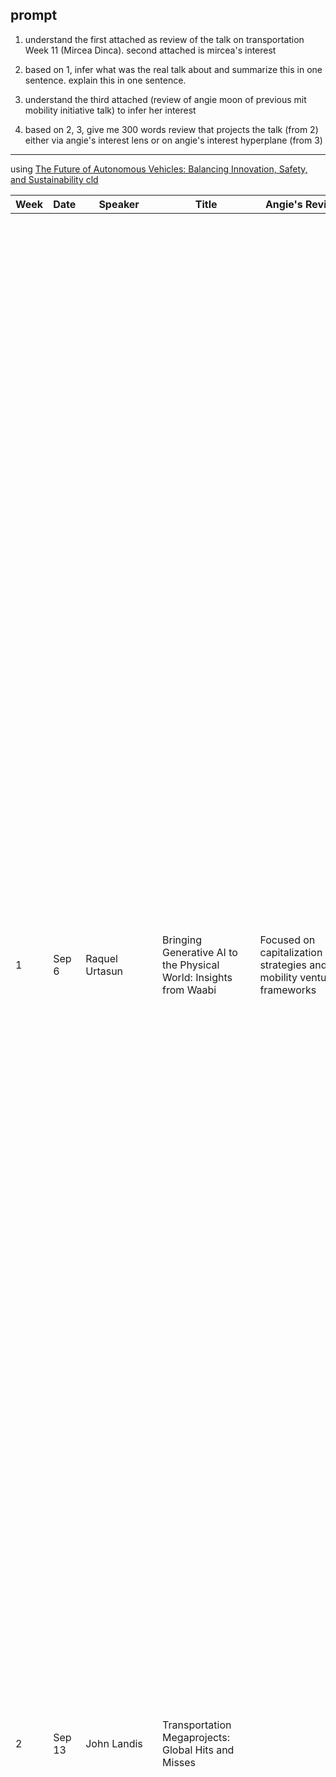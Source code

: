 ## prompt
1.   understand the first attached as review of the talk on transportation Week 11 (Mircea Dinca). second attached is mircea's interest

2. based on 1, infer what was the real talk about and summarize this in one sentence. explain this in one sentence.

3. understand the third attached (review of angie moon of previous mit mobility initiative talk) to infer her interest

4. based on 2, 3, give me 300 words review that projects the talk (from 2) either via angie's interest lens or on angie's interest hyperplane (from 3)



---
using [The Future of Autonomous Vehicles: Balancing Innovation, Safety, and Sustainability cld](https://claude.ai/chat/ffc4b2d5-354d-48e6-b73b-535a6beb5d72) 

| Week | Date   | Speaker                          | Title                                                                     | Angie's Review                                                                       |                                                                                                                                                                                                                                                                                                                                                                                                                                                                                                                                                                                                                                                                                                                                                                                                                                                                                                                                                                                                                                                                                                                                                                                                                                                                                                                                                                                                                                                                                                                                                                                                                                                                                                                                                                                                                                                                                                                                                                                                                                                                                                                                                                                                                                                                                                                                                                                                                                                                                                                                                                                                                                                                                                                                                                                                                                                                                                                                                                                                                                                                                                                                         |                                                                                                                                                                                                                                  |
| ---- | ------ | -------------------------------- | ------------------------------------------------------------------------- | ------------------------------------------------------------------------------------ | --------------------------------------------------------------------------------------------------------------------------------------------------------------------------------------------------------------------------------------------------------------------------------------------------------------------------------------------------------------------------------------------------------------------------------------------------------------------------------------------------------------------------------------------------------------------------------------------------------------------------------------------------------------------------------------------------------------------------------------------------------------------------------------------------------------------------------------------------------------------------------------------------------------------------------------------------------------------------------------------------------------------------------------------------------------------------------------------------------------------------------------------------------------------------------------------------------------------------------------------------------------------------------------------------------------------------------------------------------------------------------------------------------------------------------------------------------------------------------------------------------------------------------------------------------------------------------------------------------------------------------------------------------------------------------------------------------------------------------------------------------------------------------------------------------------------------------------------------------------------------------------------------------------------------------------------------------------------------------------------------------------------------------------------------------------------------------------------------------------------------------------------------------------------------------------------------------------------------------------------------------------------------------------------------------------------------------------------------------------------------------------------------------------------------------------------------------------------------------------------------------------------------------------------------------------------------------------------------------------------------------------------------------------------------------------------------------------------------------------------------------------------------------------------------------------------------------------------------------------------------------------------------------------------------------------------------------------------------------------------------------------------------------------------------------------------------------------------------------------------------------------- | -------------------------------------------------------------------------------------------------------------------------------------------------------------------------------------------------------------------------------- |
| 1    | Sep 6  | Raquel Urtasun                   | Bringing Generative AI to the Physical World: Insights from Waabi         | Focused on capitalization strategies and mobility venture frameworks                 | Based on Raquel's talk on her description of technology, competitive landscape, relation with investors, I used this opportunity to apply some framework from Mobility venture class (that jinhua, john, bhuvan teach) to Waabi's case. I focused especially on capitalization.<br>Mobility ventures require specialized capitalization strategies due to their unique sector characteristics. These companies navigate complex stakeholder networks and evolving regulatory landscapes. (Causal complexity) Their business models demand constant innovation to keep pace with rapidly changing technologies and user behaviors. (Dynamic decisions) Valuation hinges on the ability to anticipate and mitigate rare, high-impact events. (Estimation of rare events) Accurate value assessment requires processing diverse data types, from regulatory texts to performance metrics. (Forms of data) Despite short-term hype, these ventures promise long-term transformative impact, necessitating adaptable equity allocation strategies.<br>Waabi exemplifies these mobility sector traits in autonomous trucking. Its Generative AI technology interacts with intricate logistics systems and regulations, demanding a holistic approach to development and capitalization. (Causal complexity) The Waabi World simulator showcases rapid adaptation capabilities, directly impacting valuation in a fast-changing industry. (Dynamic decisions) This technology models rare, critical scenarios, enhancing safety and influencing investor confidence. (Estimation of rare events) By processing varied data in simulations, Waabi provides tangible metrics for valuation. (Forms of data) Balancing short-term expectations with long-term potential, Waabi's approach requires sophisticated equity strategies adaptable to its transformative potential and complex risk profile.                                                                                                                                                                                                                                                                                                                                                                                                                                                                                                                                                                                                                                                                                                                                                                                                                                                                                                                                                                                                                                                                                                                                                                                                                                            |                                                                                                                                                                                                                                  |
| 2    | Sep 13 | John Landis                      | Transportation Megaprojects: Global Hits and Misses                       |                                                                                      |                                                                                                                                                                                                                                                                                                                                                                                                                                                                                                                                                                                                                                                                                                                                                                                                                                                                                                                                                                                                                                                                                                                                                                                                                                                                                                                                                                                                                                                                                                                                                                                                                                                                                                                                                                                                                                                                                                                                                                                                                                                                                                                                                                                                                                                                                                                                                                                                                                                                                                                                                                                                                                                                                                                                                                                                                                                                                                                                                                                                                                                                                                                                         |                                                                                                                                                                                                                                  |
| 3    | Sep 20 | Daniel Rodriguez                 | Reflections on the Growing Field of Transport and Health                  | Yes - Analyzed transportation's impact on public health through entrepreneurial lens | # Expanded Review: Daniel Rodriguez on Transportation and Health Daniel Rodriguez's talk on the intersection of transportation and public health provided a wealth of insights for urban entrepreneurs. As a professor at UC Berkeley with extensive research experience across cities like Boston and Bogota, Rodriguez offered a comprehensive view of how transportation systems impact community health and well-being. The presentation traced the evolution of transportation's health effects, from early concerns about safety and environmental health to modern issues of chronic diseases and mental well-being. Rodriguez highlighted several key findings: 1. Increased car usage correlates strongly with rising rates of obesity, depression, and mortality. 2. Active transportation, such as walking and cycling, positively affects both physical and mental health, even in polluted megacities – a counterintuitive finding that challenges common assumptions. 3. Public transportation can foster a sense of community, benefiting mental health (reminded me of Singapore) From an entrepreneurial perspective, Rodriguez's approach was innovative  - Perception: He breaks down complex urban health dynamics into manageable components, allowing for targeted analysis and intervention. - Probabilistic Reasoning: By utilizing diverse data sources, including satellite imagery for NO2 concentrations and household surveys for active transportation patterns, Rodriguez demonstrates how to model and predict health impacts effectively. - Planning: His focus on developing new measures and tools to incorporate public health considerations into transportation decisions offers a roadmap for future innovations. This systematic approach opens up numerous opportunities for entrepreneurs in urban mobility and public health. For instance, startups could develop data-driven solutions that optimize transportation systems not just for efficiency, but also for positive health outcomes. There's potential for innovations in urban planning tools that balance mobility needs with public health goals, or for creating transportation services that actively promote community engagement and mental well-being. Rodriguez's research on differential exposures throughout the day and cumulative health effects highlights the need for nuanced, context-aware solutions. This presents opportunities for entrepreneurs to create adaptive mobility services that respond to real-time environmental conditions, potentially mitigating health risks in polluted urban areas. In conclusion, Rodriguez's talk provides a valuable framework for entrepreneurs to create impactful solutions at the intersection of transportation, urban planning, and public health. By considering the broader health implications of mobility systems, this helped my research on what utility shoul startups optimize. They can position themselves to address some of the most pressing challenges facing modern cities, ultimately contributing to healthier, more livable urban environments. |                                                                                                                                                                                                                                  |
| 4    | Sep 27 | Mohamed Mezghani                 | Public Transit is an Investment not a Cost: Perspectives from UITP        | Yes - Focused on resource-rationality and innovation in public transit systems       | Reflecting on Mohamed Mezghani's talk, I was struck by his framing of public transit as a long-term investment in urban infrastructure and social welfare, not just an expense. The Union Internationale des Transports Publics (UITP), advocating since 1885, underscores this mission. Gustavo Petro's quote, "A developed country is not where the poor have cars, but where the rich use public transportation," encapsulates the need to prioritize transit in urban planning. Public transit offers economic benefits: enhanced mobility, reduced congestion, job creation, and stimulating economic activity that elevates property values. Environmentally, it reduces emissions and promotes sustainable development. It advances social equity by providing affordable mobility for all. Mezghani's benchmark—any commuter accessing transportation within a 15-minute walk—is a practical goal. Funding models like "who uses pays," "who pollutes pays," and "who benefits pays" suggest diversifying funding sources. Solving the misaligned incentive is critical. Public-private partnerships, as in Japan, could enhance competitiveness and coverage. Innovations like UITP's seamless payment systems and New Delhi's solar-powered metro align with UN sustainable goals. As an operations and innovation management researcher, I see potential to catalyze innovation in public transit systems. There should be balance between strategy and operations and I hope I can contribute to this using my research on resource-rationality. This can help agencies balance analysis with decisive action. Modeling decision-makers as resource-rational agents may improve planning agility. Concepts like conversational inference could enhance stakeholder engagement among planners, officials, and communities. Adapting our research on startup capitalization could inform new public transit funding models. Our decision support frameworks could enhance scenario planning and strategic testing, contributing to more adaptive systems. With younger generations favoring public transport, there's optimism for the future. However, countering the influence of automotive lobbies remains challenging. As a participant in forums like MIT's Mobility Forum, I'm eager to contribute to UITP's goals, helping drive innovation and improve sustainable urban mobility.                                                                                                                                                                                                                                                                                                                                                                                                                                                                                                                                                                                                                                                                                                                                   |                                                                                                                                                                                                                                  |
| 5    | Oct 4  | Jelena Notaros                   | LiDAR and Photonics in Transportation                                     | Yes - Analyzed research direction prioritization and technology commercialization    | I was curious how Prof. Jelena Notaros’ would choose among the eight potential research directions (Holographic AR Display, Transparent Wafer Platform, LC-Based Modulators, Chip-Based 3D Printers, Optical Tweezing of Cancer Cells, Flexible Wafers, Trapped-Ion Quantum, and Underwater Optical Communication) i.e. resource rational choice. As such, I search relevant literature and designed a dashboard connecting the loops in the industry along with technology s-curve theory.  To prioritize technologies for commercialization, focus on those with large addressable markets, technological readiness, and scalability. Holographic AR Displays and Chip-Based 3D Printers are strong contenders due to their applications in gaming, education, and manufacturing, broad market appeal, and partnership potential. Meanwhile, the Transparent Wafer Platform and LC-Based Modulators could be attractive for their market maturity and scalable solutions across various industries. Competitive advantage is essential, as technologies like Trapped-Ion Quantum Computing and Underwater Optical Communication address specialized niches with less competition. Regulatory considerations are also key, particularly for medical applications like Optical Tweezing of Cancer Cells, which could face lengthy approval processes. Flexible Wafers might require less capital, appealing for a quick start, while high-impact technologies like Trapped-Ion Quantum Computing promise transformative effects over time. Thus, beginning with Holographic AR Displays or Chip-Based 3D Printers allows for immediate commercial success, while allocating resources to Trapped-Ion Quantum Computing and Optical Tweezing of Cancer Cells positions for long-term breakthroughs.<br>Startup Strategy Dashboard is an interactive tool designed to visualize and optimize startup strategy for LiDAR technology companies. It features three main components: 1. A dynamic Startup Lifecycle Curve showing the evolution of Innovation, Operational Capability, and Efficiency over time. 2. An interactive pentagon representing five key reinforcing loops (R1-R5) in the startup ecosystem. Users can adjust loop importance by dragging a point within the pentagon, though this feature needs improvement for better visibility and usability. 3. A table detailing each loop's description and impact.                                                                                                                                                                                                                                                                                                                                                                                                                                                                                                                                                                                                                                                                                                           |                                                                                                                                                                                                                                  |
| 6    | Oct 11 | Henry Liu                        | Safety Assessment for Autonomous Vehicles                                 | Yes - Discussed AV safety assessment and entrepreneurial implications                | Professor Henry Liu's lecture on autonomous vehicle (AV) safety assessment at MCity highlighted key challenges in AV development, particularly the "curse of dimensionality" and the "curse of rarity." These challenges stem from the complexity of real-world driving environments and the scarcity of safety-critical events needed for training AI models. MCity, a comprehensive testbed, aims to address these issues by providing standardized testing environments and methods to generate more relevant data for AV training. The lecture sparked discussions on broader implications of AV technology, including concerns about reinforcing car-centric urban design, the need for public participation in AV integration, and the importance of balancing innovation with careful regulation. Students reflected on the potential societal impacts of AVs, such as increased accessibility for people with disabilities and possible congestion issues. A key takeaway was the importance of learning not just from failures but also from successes and near-miss incidents in AV development. This approach provides valuable insights for improving safety and performance in unpredictable scenarios. Applying these principles to entrepreneurship, the concept of learning from near misses (or "close-to-lost successes") can be particularly valuable. Entrepreneurs can gain critical insights from situations where they almost failed but ultimately succeeded. These scenarios often reveal areas for improvement that might not be apparent in clear-cut successes or failures. Additionally, the principle of rarity suggests that entrepreneurs should pay special attention to uncommon but high-impact events or opportunities, as these could provide unique advantages or reveal critical weaknesses in their business models. Also, after class I enjoyed class discussion on the open-science culture by sharing data.                                                                                                                                                                                                                                                                                                                                                                                                                                                                                                                                                                                                                                                                                                                                                                                                                                                                                                                                                                                                                                                                                                                                                                                  | Why We Need National Framework for AV Safety Testing<br><br>💜From functional safety to behavioral safety<br><br>🎲From deterministic safety to probabilistic safety<br><br>🔮From reactive investigation to proactive licensing |
| 7    | Oct 18 | Jason Cao                        | Machine Learning Applications in Land Use and Travel Behavior Analysis    | Yes - Explored probabilistic programming applications in urban planning              | Professor Jason Cao's lecture on machine learning in urban analysis opens compelling research pathways for applying probabilistic programming to planning and operations. The case studies from Oslo, Minneapolis, and Xi'an demonstrate how advanced computational methods can uncover complex patterns that traditional deterministic models miss. Drawing from these insights, researchers interested in probabilistic programming could explore developing models that capture hierarchical spatial relationships, stochastic consumer behaviors, and threshold effects in urban systems. The emergence of automated data collection further enables possibilities for real-time probabilistic inference in planning systems. From an entrepreneurial perspective, the findings suggest rich opportunities at the intersection of probabilistic programming and operational planning. The discovered non-linear relationships between urban density and behavior point to the potential for more sophisticated probabilistic models that could better capture uncertainty in consumer choices and operational decisions. There's particular promise in developing interpretable planning tools that combine domain theory with probabilistic inference, enabling more robust decision-making in complex urban environments. The research indicates that traditional linear models often oversimplify these relationships, suggesting a market need for more nuanced probabilistic approaches that can adapt to changing conditions and handle uncertainty. Looking ahead, researchers face interesting challenges in advancing this field. The need to balance model complexity with interpretability remains paramount, especially when communicating with stakeholders and decision-makers. Incorporating domain expertise into probabilistic programs and validating predictions in real-world planning contexts present additional research opportunities. Audiences noted that while machine learning reveals complex patterns, the next frontier lies in developing probabilistic systems that can both handle uncertainty and provide actionable insights. This suggests a future where planning tools could leverage probabilistic programming to better model the stochastic nature of urban operations while remaining grounded in practical application.                                                                                                                                                                                                                                                                                                                                                                                                                                                                                                                                                                                                                                                                                                                                                                 |                                                                                                                                                                                                                                  |
| 8    | Oct 25 | Multiple Speakers                | MIT Mobility Vision Day - Special Session on Autonomous Mobility          | Yes - Analyzed industry transition from technical to operational focus               | Based on the provided documents, here's a 300-word summary of the MIT Mobility Vision Day discussions: The panel featured three key perspectives on autonomous vehicle (AV) development: Raquel Urtasun (Waabi), Xiaodi Hou (Bot Auto), and Henry Liu (University of Michigan's MCity). The discussion highlighted a crucial transition in the AV industry from purely technological advancement to operational and business model considerations. Xiaodi Hou's contribution was particularly noteworthy in shifting the industry's focus from technical metrics to business fundamentals. He criticized the industry's reliance on Miles Per Intervention (MPI) as a metric, advocating instead for Cost Per Mile (CPM) as a more meaningful measure of success. This reflects his broader argument that AV companies must transition from being purely technology-focused to becoming "operations heavy" organizations that can manage real-world implementation challenges. Henry Liu presented MCity's framework for AV safety assessment, proposing a shift from deterministic to probabilistic safety standards. This approach acknowledges that while perfect safety is unattainable, AVs should demonstrate statistically superior safety compared to human drivers. Several attendees noted tensions in the industry's current state: - The gap between technological capabilities and real-world implementation - The need to balance high safety standards with practical business models - The challenge of integrating AVs into existing infrastructure and regulatory frameworks A key theme emerged around the industry's maturation: while early development focused on technological demonstrations, success now requires addressing operational challenges, business model viability, and regulatory compliance. This is exemplified by Hou's emphasis on moving from "software as a service" to "transportation as a service," acknowledging that AV companies must take on operational responsibilities to succeed. The discussions underscored that the future of AVs depends not just on technological innovation but on developing sustainable business models and establishing industry-wide standards for safety and operations.                                                                                                                                                                                                                                                                                                                                                                                                                                                                                                                                                                                                                                                                                                                                                                                                                                                                               |                                                                                                                                                                                                                                  |
| 9    | Nov 1  | Bhuvan Atluri & John Moavenzadeh | Vehicle Performance Trends and their Safety Implications                  | No review provided                                                                   | Presentation by Bhuvan Atluri and John Moavenzadeh offered a compelling analysis of vehicle safety trends through the lens of resource rationality and operational efficiency. Their discussion highlighted how current market dynamics are creating suboptimal outcomes from a system-wide perspective.<br><br>The presenters demonstrated how consumer choices, influenced by marketing strategies, have led to an inefficient allocation of resources in vehicle design. While manufacturers have invested heavily in acceleration capabilities and size increases, there hasn't been corresponding investment in braking performance improvements, creating an imbalance in vehicle safety systems. This misallignment reflects a classic case of locally optimized decisions leading to globally suboptimal outcomes.<br><br>From an operations management perspective, the presentation revealed how the current trend of "car bloat" creates cascading inefficiencies throughout the transportation system. Larger vehicles require more road space, consume more resources, and create higher risks for vulnerable road users, all of which increase system-wide operational costs and complexity.<br><br>The data-driven analysis presented showed clear statistical evidence of safety disparities between US and European markets, suggesting opportunities for operational improvements through policy interventions and design standards. The comparison of braking performance versus acceleration capabilities across vehicle categories provided quantifiable metrics for assessing system inefficiencies.<br><br>Perhaps most importantly, the presentation highlighted the need for a more holistic approach to vehicle design and market regulation that considers the entire operational ecosystem rather than just individual vehicle performance metrics. This aligns with sustainable system design principles, where the goal is to optimize for overall system efficiency rather than individual component performance.<br><br>The discussion points toward potential solutions that would require balancing multiple stakeholder interests - from manufacturer profitability to public safety - through evidence-based policy making and improved regulatory frameworks. This multi-stakeholder optimization challenge presents an opportunity to apply resource-rational decision-making frameworks to achieve better system-wide outcomes.                                                                                                                                                                                                                                                                                                                                                                                                                                                                                                                                                                                                                                                                  |                                                                                                                                                                                                                                  |
| 10   | Nov 8  | Stephen Zoepf & Beth Osborne     | Five Recommendations for Incoming Transportation Leadership               | Not yet occurred*                                                                    | The Mobility Forum with Zoepf and Osborne illuminated critical inefficiencies in U.S. transportation system optimization. Their five recommendations challenged current approaches to safety, maintenance, and funding allocation, proposing fundamental shifts in how we measure and incentivize transportation outcomes.<br><br>Their analysis of infrastructure funding revealed complex multi-stakeholder optimization challenges. The current model favors new construction over maintenance, creating an unsustainable accumulation of maintenance debt. This reflects broader misalignment between short-term political incentives and long-term system efficiency. This misalignment manifests in the Highway Trust Fund's solvency crisis and the challenges of transitioning away from fuel tax-based funding.<br><br>From an operations management perspective, Osborne's proposed shift to accessibility metrics represents a fundamental reframing of system optimization. Rather than measuring success through vehicle speed or congestion reduction, focusing on access to jobs and services better captures the system's actual utility. Virginia's adoption of such metrics provides an empirical case study for this operational paradigm shift.<br><br>These insights underscore the need for a holistic, data-driven approach to transportation policy that optimizes for long-term sustainability while ensuring equitable access. The transition requires developing new resource allocation frameworks that can adapt to evolving technological and social conditions.<br><br>After skimming through my classmate's review and learned their high quality, I decided to include this in my review. Donghang Li highlighted, the U.S. system's "ambiguity of responsibility" leads to blaming users rather than addressing systemic design flaws, contrasting with Europe's stronger governmental accountability. ChenAn Shen emphasized how historical infrastructure decisions were deliberately used for racial control, creating systemic inequities that current Title VI regulations fail to address. Supporting this systemic critique, Seamus Joyce-Johnson noted Osborne's point about the fundamental inequity of EV charging investments given the financial burden of car ownership.                                                                                                                                                                                                                                                                                                                                                                                                                                                                                                                                                                                                                                                                                                                                                                                                                 |                                                                                                                                                                                                                                  |
| 11   | Nov 15 | Mircea Dinca                     | Sustainable Batteries for Mobile Applications                             | Not yet occurred*                                                                    | 🧪 Testing Methods: Dinca's lab chose sequential testing over parallel experimentation for battery cathode development. While trying many solutions simultaneously might seem faster, their methodical approach proved more efficient for battery chemistry where each test is expensive and results are highly interconnected. This strategy allowed them to learn maximum information from each experiment.<br><br>😲 Openness to Surprises: The discovery of TAQ exemplifies the value of embracing unexpected outcomes in research. When researchers found an unidentified black precipitate - something typically discarded - they investigated further instead of dismissing it. This openness to "mistakes" led to their breakthrough in organic battery materials, demonstrating how innovation often emerges from unplanned discoveries.<br><br>⚙️ Development Process: Instead of incrementally improving existing metal-based cathodes, Dinca's team pursued a fundamentally different approach using organic materials. This shift from local to global optimization - rethinking the basic chemistry of batteries rather than tweaking current solutions - enabled them to break free from traditional constraints around costly metals like cobalt and nickel.<br><br>🧠 Market Understanding: Dinca recognizes that technical excellence alone doesn't guarantee adoption. His emphasis that "technology is there, but there are issues regarding perceptions" shows sophisticated market awareness. By identifying policy as "the most important force for innovation," he acknowledges that success requires navigating both technical and social challenges. This dual focus on technology development and stakeholder engagement increases the likelihood of TAQ's successful commercialization.                                                                                                                                                                                                                                                                                                                                                                                                                                                                                                                                                                                                                                                                                                                                                                                                                                                                                                                                                                                                                                                                                                                                                                                                                                                                                                                     |                                                                                                                                                                                                                                  |
| 12   | Nov 22 | Tom O'Leary                      | The Future Takes Shape                                                    | Not yet occurred*                                                                    | [[jet mmi_thomas oleary_otter_ai.txt]]<br><br>JetZero's development exemplifies how entrepreneurial knowledge production evolves through distinct phases of understanding, theory development, and strategic implementation. O'Leary's presentation reveals how the company transformed its imaginative understanding of aircraft design possibilities into concrete market solutions through systematic knowledge development cycles.<br><br>Starting with imaginative understanding, JetZero recognized new possibilities in blended wing body design by challenging fundamental assumptions about aircraft architecture. Their breakthrough came from reinterpreting existing knowledge about aerodynamics through the lens of first principles, particularly in understanding how geometry rather than complex physics could create efficiency gains. This initial understanding developed through theory development cycles as they converted these insights into testable frameworks around lift distribution, structural design, and manufacturing processes.<br><br>The company's working theory emerged through systematic combination of multiple knowledge domains - aerodynamics, materials science, manufacturing processes, and market dynamics. This theoretical framework guided their development approach, particularly in solving the critical challenge of non-cylindrical pressure vessels through carbon composite innovation. The theory development process benefited from reinforcing loops of NASA's decades of research combined with modern manufacturing insights.<br><br>Their strategic choices reflect sophisticated implementation of these theoretical frameworks into market-focused decisions. By targeting the mid-market gap and maintaining compatibility with existing airport infrastructure, JetZero translated their technical innovations into practical value propositions. The diffusion of these choices through partnerships with the Air Force, NASA, and commercial stakeholders has created new understanding cycles, particularly around manufacturing scalability and certification pathways.<br><br>Overall, JetZero's approach to aviation sustainability represents a compelling case study in resource-rational innovation management. O'Leary's presentation demonstrated how the company balances transformative technological ambition with practical operational constraints, employing a sophisticated decision-making framework that optimizes across multiple variables.                                                                                                                                                                                                                                                                                                                                                                                                                                                                                                                                                                                                |                                                                                                                                                                                                                                  |
| 13   | Dec 6  | Multiple Speakers                | MMI Senior Fellows Presentation                                           | Not yet occurred*                                                                    |                                                                                                                                                                                                                                                                                                                                                                                                                                                                                                                                                                                                                                                                                                                                                                                                                                                                                                                                                                                                                                                                                                                                                                                                                                                                                                                                                                                                                                                                                                                                                                                                                                                                                                                                                                                                                                                                                                                                                                                                                                                                                                                                                                                                                                                                                                                                                                                                                                                                                                                                                                                                                                                                                                                                                                                                                                                                                                                                                                                                                                                                                                                                         |                                                                                                                                                                                                                                  |
| 14   | Dec 13 | Kay Axhausen                     | The Dilemma of Transport Planning and a Possible Alternative Urban Vision | Not yet occurred*                                                                    |                                                                                                                                                                                                                                                                                                                                                                                                                                                                                                                                                                                                                                                                                                                                                                                                                                                                                                                                                                                                                                                                                                                                                                                                                                                                                                                                                                                                                                                                                                                                                                                                                                                                                                                                                                                                                                                                                                                                                                                                                                                                                                                                                                                                                                                                                                                                                                                                                                                                                                                                                                                                                                                                                                                                                                                                                                                                                                                                                                                                                                                                                                                                         |                                                                                                                                                                                                                                  |


[[[eval(charlie-scott, angie)1]]], [[🛝 Slide Deck eval(charlie-scott,angie)1]]
[[🛝mmi24_2]]